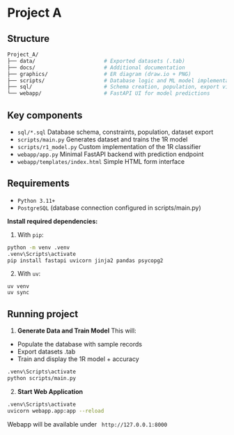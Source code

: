# Project A

## Structure

```bash
Project_A/
├── data/                      # Exported datasets (.tab)
├── docs/                      # Additional documentation
├── graphics/                  # ER diagram (draw.io + PNG)
├── scripts/                   # Database logic and ML model implementations
├── sql/                       # Schema creation, population, export views
└── webapp/                    # FastAPI UI for model predictions
```

## Key components

- `sql/*.sql`                   Database schema, constraints, population, dataset export
- `scripts/main.py`             Generates dataset and trains the 1R model
- `scripts/r1_model.py`         Custom implementation of the 1R classifier
- `webapp/app.py`               Minimal FastAPI backend with prediction endpoint
- `webapp/templates/index.html` Simple HTML form interface

## Requirements

- `Python 3.11+`
- `PostgreSQL` (database connection configured in scripts/main.py)

**Install required dependencies:**
1. With `pip`:
```bash
python -m venv .venv
.venv\Scripts\activate
pip install fastapi uvicorn jinja2 pandas psycopg2
```

2. With `uv`:
```
uv venv
uv sync
```

## Running project

1. **Generate Data and Train Model**
This will:
- Populate the database with sample records
- Export datasets .tab
- Train and display the 1R model + accuracy

```bash
.venv\Scripts\activate
python scripts/main.py
```

2. **Start Web Application**
```bash
.venv\Scripts\activate
uvicorn webapp.app:app --reload
```

Webapp will be available under ` http://127.0.0.1:8000`